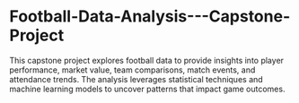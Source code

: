 # Football-Data-Analysis---Capstone-Project
This capstone project explores football data to provide insights into player performance, market value, team comparisons, match events, and attendance trends. The analysis leverages statistical techniques and machine learning models to uncover patterns that impact game outcomes.
